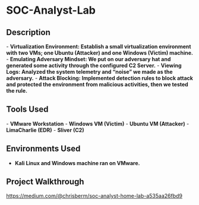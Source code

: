 # SOC-Analyst-Lab

<h2>Description</h2>
- <b>Virtualization Environment: Establish a small virtualization environment with two VMs; one Ubuntu (Attacker) and one Windows (Victim) machine.</b>
- <b>Emulating Adversary Mindset: We put on our adversary hat and generated some activity through the configured C2 Server.</b>
- <b>Viewing Logs: Analyzed the system telemetry and “noise” we made as the adversary.</b>
- <b>Attack Blocking: Implemented detection rules to block attack and protected the environment from malicious activities, then we tested the rule.</b>
<br />
<h2>Tools Used</h2>
- <b>VMware Workstation</b>
- <b>Windows VM (Victim)</b>
- <b>Ubuntu VM (Attacker)</b>
- <b>LimaCharlie (EDR)</b>
- <b>Sliver (C2)</b>

<h2>Environments Used </h2>

- <b>Kali Linux and Windows machine ran on VMware.</b>

<h2>Project Walkthrough</h2>

https://medium.com/@chrisberm/soc-analyst-home-lab-a535aa26fbd9

</body>
</html>
